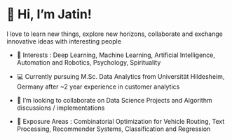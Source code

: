 # 👋 Hi, I’m Jatin!
  I love to learn new things, explore new horizons, collaborate and exchange innovative ideas with interesting people
  
    
  
- 👀 Interests : Deep Learning, Machine Learning, Artificial Intelligence, Automation and Robotics, Psychology, Spirituality

- :computer:  Currently pursuing M.Sc. Data Analytics from Universität Hildesheim, Germany after ~2 year experience in customer analytics

- :pencil: I’m looking to collaborate on Data Science Projects and Algorithm discussions / implementations

- :rainbow: Exposure Areas : Combinatorial Optimization for Vehicle Routing, Text Processing, Recommender Systems, Classification and Regression

<!---
JatinnG/JatinnG is a ✨ special ✨ repository because its `README.md` (this file) appears on your GitHub profile.
You can click the Preview link to take a look at your changes.
--->
